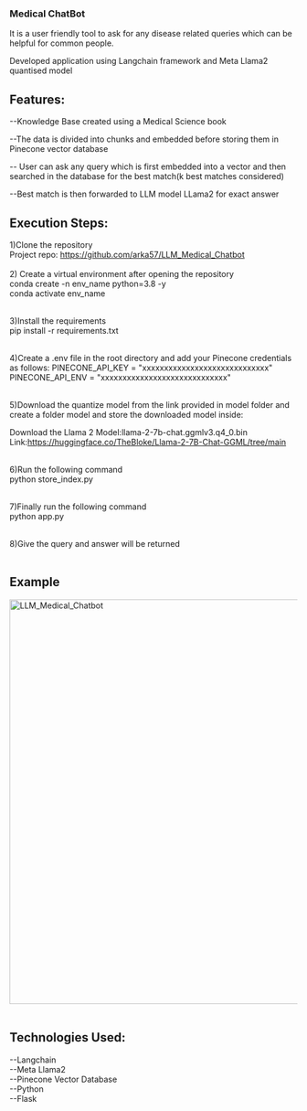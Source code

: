 ### Medical ChatBot

It is a user friendly tool to ask for any disease related queries 
which can be helpful for common people.

Developed application using Langchain framework and Meta Llama2 quantised model

## Features:

--Knowledge Base created using a Medical Science book

--The data is divided into chunks and embedded before storing them in Pinecone
  vector database

-- User can ask any query which is first embedded into a vector and then 
  searched in the database for the best match(k best matches considered)

--Best match is then forwarded to LLM model LLama2 for exact answer


## Execution Steps:

1)Clone the repository<br>
Project repo: https://github.com/arka57/LLM_Medical_Chatbot
<br><br>
2) Create a virtual environment after opening the repository
<br>conda create -n env_name python=3.8 -y
<br>conda activate env_name<br><br>

3)Install the requirements<br>
pip install -r requirements.txt<br><br>

4)Create a .env file in the root directory and add your Pinecone credentials as follows:
PINECONE_API_KEY = "xxxxxxxxxxxxxxxxxxxxxxxxxxxxx"
PINECONE_API_ENV = "xxxxxxxxxxxxxxxxxxxxxxxxxxxxx"<br><br>


5)Download the quantize model from the link provided in model folder
 and create a folder model and store the downloaded model inside:<br>

Download the Llama 2 Model:llama-2-7b-chat.ggmlv3.q4_0.bin<br>
Link:https://huggingface.co/TheBloke/Llama-2-7B-Chat-GGML/tree/main<br><br>

6)Run the following command<br>
python store_index.py<br><br>

7)Finally run the following command<br>
python app.py <br><br>

8)Give the query and answer will be returned<br><br>


## Example<br>
<img width="708" alt="LLM_Medical_Chatbot" src="https://github.com/arka57/LLM_Medical_Chatbot/assets/36561428/e347b147-3dfd-46a3-bcb2-bf131008f407">
<br><br>

## Technologies Used:<br>

--Langchain<br>
--Meta Llama2<br>
--Pinecone Vector Database<br>
--Python<br>
--Flask<br>
